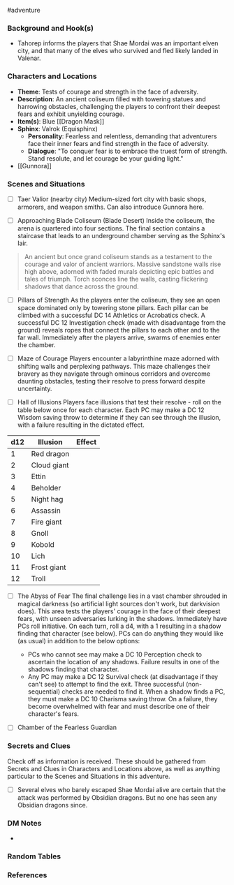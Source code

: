  #adventure 

### Background and Hook(s)

* Tahorep informs the players that Shae Mordai was an important elven city, and that many of the elves who survived and fled likely landed in Valenar.

### Characters and Locations

* **Theme**: Tests of courage and strength in the face of adversity.
* **Description**: An ancient coliseum filled with towering statues and harrowing obstacles, challenging the players to confront their deepest fears and exhibit unyielding courage.
* **Item(s)**: Blue [[Dragon Mask]]
* **Sphinx**: Valrok (Equisphinx)
	* **Personality**: Fearless and relentless, demanding that adventurers face their inner fears and find strength in the face of adversity.
	* **Dialogue**: "To conquer fear is to embrace the truest form of strength. Stand resolute, and let courage be your guiding light."
* [[Gunnora]]

### Scenes and Situations

 - [ ]  Taer Valior (nearby city)
	Medium-sized fort city with basic shops, armorers, and weapon smiths. Can also introduce Gunnora here.

 - [ ]  Approaching Blade Coliseum (Blade Desert)
	Inside the coliseum, the arena is quartered into four sections. The final section contains a staircase that leads to an underground chamber serving as the Sphinx's lair.
>An ancient but once grand coliseum stands as a testament to the courage and valor of ancient warriors. Massive sandstone walls rise high above, adorned with faded murals depicting epic battles and tales of triumph. Torch sconces line the walls, casting flickering shadows that dance across the ground. 

 - [ ]  Pillars of Strength
	As the players enter the coliseum, they see an open space dominated only by towering stone pillars. Each pillar can be climbed with a successful DC 14 Athletics or Acrobatics check. A successful DC 12 Investigation check (made with disadvantage from the ground) reveals ropes that connect the pillars to each other and to the far wall. Immediately after the players arrive, swarms of enemies enter the chamber.

 - [ ]  Maze of Courage
	Players encounter a labyrinthine maze adorned with shifting walls and perplexing pathways. This maze challenges their bravery as they navigate through ominous corridors and overcome daunting obstacles, testing their resolve to press forward despite uncertainty.

 - [ ]  Hall of Illusions
	Players face illusions that test their resolve - roll on the table below once for each character. Each PC may make a DC 12 Wisdom saving throw to determine if they can see through the illusion, with a failure resulting in the dictated effect.

| d12 | Illusion   | Effect |
| --- | ---------- | ------ |
| 1   | Red dragon |        |
| 2   | Cloud giant   |        |
| 3   | Ettin  |        |
| 4   | Beholder           |        |
| 5   | Night hag           |        |
| 6   | Assassin           |        |
| 7   | Fire giant           |        |
| 8   | Gnoll           |        |
| 9   | Kobold           |        |
| 10  | Lich           |        |
| 11  | Frost giant           |        |
| 12  | Troll           |        |


 - [ ]  The Abyss of Fear
	The final challenge lies in a vast chamber shrouded in magical darkness (so artificial light sources don't work, but darkvision does). This area tests the players' courage in the face of their deepest fears, with unseen adversaries lurking in the shadows. Immediately have PCs roll initiative. On each turn, roll a d4, with a 1 resulting in a shadow finding that character (see below). PCs can do anything they would like (as usual) in addition to the below options:
	* PCs who cannot see may make a DC 10 Perception check to ascertain the location of any shadows. Failure results in one of the shadows finding that character.
	* Any PC may make a DC 12 Survival check (at disadvantage if they can't see) to attempt to find the exit. Three successful (non-sequential) checks are needed to find it.
	When a shadow finds a PC, they must make a DC 10 Charisma saving throw. On a failure, they become overwhelmed with fear and must describe one of their character's fears.

 - [ ]  Chamber of the Fearless Guardian


### Secrets and Clues
Check off as information is received. These should be gathered from Secrets and Clues in Characters and Locations above, as well as anything particular to the Scenes and Situations in this adventure.

 - [ ]  Several elves who barely escaped Shae Mordai alive are certain that the attack was performed by Obsidian dragons. But no one has seen any Obsidian dragons since.

### DM Notes

* 

### Random Tables



### References
